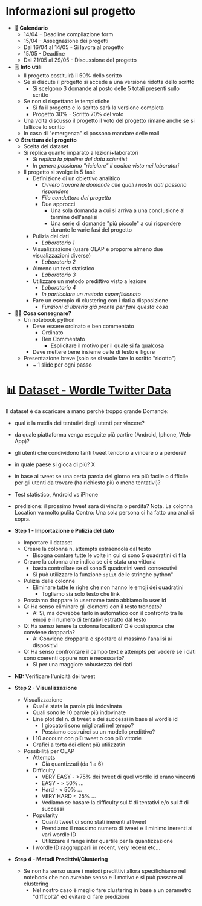 # Informazioni sul progetto
- 📅 **Calendario**
	- 14/04 - Deadline compilazione form
	- 15/04 - Assegnazione dei progetti
	- Dal 16/04 al 14/05 - Si lavora al progetto
	- 15/05 - Deadline
	- Dal 21/05 al 29/05 - Discussione del progetto
- 🗒️ **Info utili**
	- Il progetto costituirà il 50% dello scritto
	- Se si discute il progetto  si accede a una versione ridotta dello scritto
		- Si scelgono 3 domande al posto delle 5 totali presenti sullo scritto
	- Se non si rispettano le tempistiche
		- Si fa il progetto e lo scritto sarà la versione completa
		- Progetto 30% - Scritto 70% del voto
	- Una volta discusso il progetto il voto del progetto rimane anche se si fallisce lo scritto
	- In caso di "emergenza" si possono mandare delle mail
- ⚙️ **Struttura del progetto**
	- Scelta del dataset
	- Si replica quanto imparato a lezioni+laboratori
		- *Si replica la pipeline del data scientist*
		- *In genere possiamo "riciclare" il codice visto nei laboratori*
	- Il progetto si svolge in 5 fasi:
		- Definizione di un obiettivo analitico
			- *Ovvero trovare le domande alle quali i nostri dati possono rispondere*
			- *Filo conduttore del progetto*
			- Due approcci
				- Una sola domanda a cui si arriva a una conclusione al termine dell'analisi
				- Una serie di domande "più piccole" a cui rispondere durante le varie fasi del progetto
		- Pulizia dei dati
			- *Laboratorio 1*
		- Visualizzazione (usare OLAP e proporre almeno due visualizzazioni diverse)
			- *Laboratorio 2*
		- Almeno un test statistico
			- *Laboratorio 3*
		- Utilizzare un metodo predittivo visto a lezione
			- *Laboratorio 4*
			- *In particolare un metodo superfisionato*
		- Fare un esempio di clustering con i dati a disposizione
			- *Funzioni di libreria già pronte per fare questa cosa*
- 🤌🏼 **Cosa consegnare?**
	- Un notebook python
		- Deve essere ordinato e ben commentato
			- Ordinato
			- Ben Commentato
				- Esplicitare il motivo per il quale si fa qualcosa
		- Deve mettere bene insieme celle di testo e figure
	- Presentazione breve (solo se si vuole fare lo scritto "ridotto")
		- ~ 1 slide per ogni passo

# 📊 **[Dataset - Wordle Twitter Data](https://www.kaggle.com/datasets/vora1011/wordletweets)**
Il dataset è da scaricare a mano perché troppo grande
Domande:
- qual è la media dei tentativi degli utenti per vincere?
- da quale piattaforma venga eseguite più partire (Android, Iphone, Web App)?
- gli utenti che condividono tanti tweet tendono a vincere o a perdere? 
- in quale paese si gioca di più? X
- in base ai tweet se una certa parola del giorno era più facile o difficile per gli utenti da trovare (ha richiesto più o meno tentativi)?
- Test statistico, Android vs iPhone
- predizione: il prossimo tweet sarà di vincita o perdita?
Nota. La colonna Location va molto pulita
Contro: Una sola persona ci ha fatto una analisi sopra.

- **Step 1 - Importazione e Pulizia del dato**
  - Importare il dataset
  - Creare la colonna n. attempts estraendola dal testo
    - Bisogna contare tutte le volte in cui ci sono 5 quadratini di fila
  - Creare la colonna che indica se ci è stata una vittoria
    - basta controllare se ci sono 5 quadratini verdi consecutivi
    - Si può utilizzare la funzione `split` delle stringhe python"
  - Pulizia delle colonne
    - Eliminare tutte le righe che non hanno le emoji dei quadratini
      - Togliamo sia solo testo che link
  - Possiamo droppare lo username tanto abbiamo lo user id
  - Q: Ha senso eliminare gli elementi con il testo troncato? 
    - A: Sì, ma dovrebbe farlo in automatico con il confronto tra le emoji e il numero di tentativi estratto dal testo
  - Q: Ha senso tenere la colonna location? O è così sporca che conviene dropparla?
    - A: Conviene dropparla e spostare al massimo l'analisi ai dispositivi
  - Q: Ha senso confrontare il campo text e attempts per vedere se i dati sono coerenti oppure non è necessario?
    - Si per una maggiore robustezza dei dati
- **NB:** Verificare l'unicità dei tweet
- **Step 2 - Visualizzazione**
  - Visualizzazione
    - Qual'è stata la parola più indovinata
    - Quali sono le 10 parole più indovinate
    - Line plot del n. di tweet e dei successi in base al wordle id
      - I giocatori sono migliorati nel tempo?
      - Possiamo costruirci su un modello predittivo?
    - I 10 account con più tweet o con più vittorie
    - Grafici a torta dei client più utilizzatin
  - Possibilità per OLAP
    - Attempts
      - Già quantizzati (da 1 a 6)
    - Difficulty
      - VERY EASY - >75% dei tweet di quel wordle id erano vincenti
      - EASY - > 50% ...
      - Hard - < 50% ...
      - VERY HARD < 25% ...
      - Vediamo se basare la difficulty sul # di tentativi e/o sul # di successi
    - Popularity
      - Quanti tweet ci sono stati inerenti al tweet
      - Prendiamo il massimo numero di tweet e il minimo inerenti ai vari wordle ID
      - Utilizzare il range inter quartile per la quantizzazione
    - I wordle ID raggrupparli in recent, very recent etc...
- **Step 4 - Metodi Predittivi/Clustering**
  - Se non ha senso usare i metodi predittivi allora specifichiamo nel notebook che non avrebbe senso e il motivo e si può passare al clustering  
    - Nel nostro caso è meglio fare clustering in base a un parametro "difficoltà" ed evitare di fare predizioni
